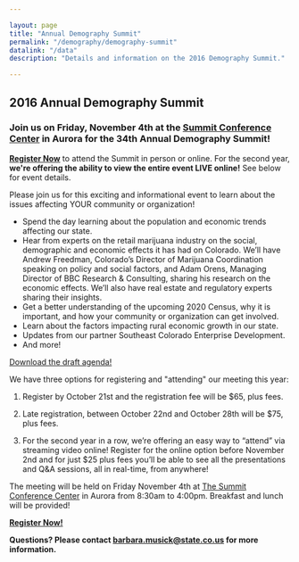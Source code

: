 ```yaml
---

layout: page
title: "Annual Demography Summit"
permalink: "/demography/demography-summit"
datalink: "/data"
description: "Details and information on the 2016 Demography Summit."

---
```


## 2016 Annual Demography Summit

### Join us on Friday, November 4th at the [Summit Conference Center](https://www.google.com/maps/place/The+Summit+Conference+%26+Event+Center/@39.7226338,-104.8210968,15z/data=!4m2!3m1!1s0x0:0x8f2a489b7d121816?sa=X&ved=0ahUKEwi7ltqWg7XPAhVB1GMKHdIVC5gQ_BIIgQEwDQ) in Aurora for the 34th Annual Demography Summit!


[**Register Now**](https://www.eventbrite.com/e/2016-annual-demography-summit-tickets-28259294310) to attend the Summit in person or online. For the second year, **we're offering the ability to view the entire event LIVE online!** See below for event details. 

Please join us for this exciting and informational event to learn about the issues affecting YOUR community or organization!


* Spend the day learning about the population and economic trends affecting our state.
* Hear from experts on the retail marijuana industry on the social, demographic and economic effects it has had on Colorado. We’ll have Andrew Freedman, Colorado’s Director of Marijuana Coordination speaking on policy and social factors, and Adam Orens, Managing Director of BBC Research & Consulting, sharing his research on the economic effects. We’ll also have real estate and regulatory experts sharing their insights. 
* Get a better understanding of the upcoming 2020 Census, why it is important, and how your community or organization can get involved.
* Learn about the factors impacting rural economic growth in our state.
* Updates from our partner Southeast Colorado Enterprise Development.
* And more!

[Download the draft agenda!](https://drive.google.com/uc?export=download&id=0ByjImPUKASTTS01TemlEZDk5RG8) 

We have three options for registering and "attending" our meeting this year: 


1.  Register by October 21st and the registration fee will be $65, plus fees.

2.  Late registration, between October 22nd and October 28th will be $75, plus fees.

3.  For the second year in a row, we’re offering an easy way to “attend” via streaming video online! Register for the online option before November 2nd and for just $25 plus fees you’ll be able to see all the presentations and Q&A sessions, all in real-time, from anywhere!


The meeting will be held on Friday November 4th at [The Summit Conference Center](https://www.google.com/maps/place/The+Summit+Conference+%26+Event+Center/@39.7226338,-104.8210968,15z/data=!4m2!3m1!1s0x0:0x8f2a489b7d121816?sa=X&ved=0ahUKEwi7ltqWg7XPAhVB1GMKHdIVC5gQ_BIIgQEwDQ) in Aurora from 8:30am to 4:00pm. Breakfast and lunch will be provided! 

[**Register Now!**](https://www.eventbrite.com/e/2016-annual-demography-summit-tickets-28259294310)

**Questions? Please contact [barbara.musick@state.co.us](mailto:barbara.musick@state.co.us) for more information.**


